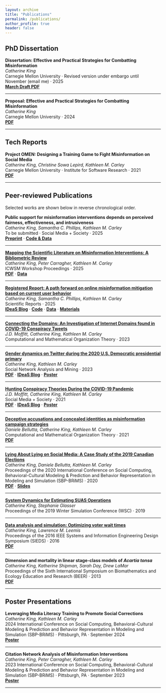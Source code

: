 ```yaml
---
layout: archive
title: "Publications"
permalink: /publications/
author_profile: true
header: false
---
```


## PhD Dissertation

**Dissertation: Effective and Practical Strategies for Combatting Misinformation**<br>
*Catherine King*  
Carnegie Mellon University · Revised version under embargo until November (email me) · 2025  
**[March Draft PDF](https://kingcatherine.github.io/files/Thesis_Dissertation_March2025.pdf)**

---

**Proposal: Effective and Practical Strategies for Combatting Misinformation**<br>
*Catherine King*  
Carnegie Mellon University · 2024  
**[PDF](https://kingcatherine.github.io/files/ThesisProposalFeb20.pdf)**

---
## Tech Reports

**Project OMEN: Designing a Training Game to Fight Misinformation on Social Media**<br>
*Catherine King, Christine Sowa Lepird, Kathleen M. Carley*  
Carnegie Mellon University · Institute for Software Research · 2021  
**[PDF](https://kingcatherine.github.io/files/CMU-ISR-21-110.pdf)**

---
## Peer-reviewed Publications
Selected works are shown below in reverse chronological order.

**Public support for misinformation interventions depends on perceived fairness, effectiveness, and intrusiveness**<br>
*Catherine King, Samantha C. Phillips, Kathleen M. Carley*  
To be submitted · Social Media + Society · 2025  
**[Preprint](https://doi.org/10.48550/arXiv.2508.05849)** · **[Code & Data](https://osf.io/b2yjt/)**

---

**[Mapping the Scientific Literature on Misinformation Interventions: A Bibliometric Review](https://workshop-proceedings.icwsm.org/abstract.php?id=2025_10)**<br>
*Catherine King, Peter Carragher, Kathleen M. Carley*  
ICWSM Workshop Proceedings · 2025  
**[PDF](https://workshop-proceedings.icwsm.org/pdf/2025_10.pdf)** · **[Data](https://www.zotero.org/groups/5961522/misinformation_interventions)**

---

**[Registered Report: A path forward on online misinformation mitigation based on current user behavior](https://rdcu.be/eedaB)**<br>
*Catherine King, Samantha C. Phillips, Kathleen M. Carley*  
Scientific Reports · 2025  
**[IDeaS Blog](https://www.cmu.edu/ideas-social-cybersecurity/news1/blog-posts/blog-king-understanding-user.html)** · **[Code](https://doi.org/10.1184/R1/27264780)** · **[Data](https://doi.org/10.1184/R1/27264786)** · **[Materials](https://doi.org/10.1184/R1/27264813)**

---

**[Connecting the Domains: An Investigation of Internet Domains found in COVID-19 Conspiracy Tweets](https://link.springer.com/article/10.1007/s10588-023-09379-2)**<br>
*J.D. Moffitt, Catherine King, Kathleen M. Carley*  
Computational and Mathematical Organization Theory · 2023

---

**[Gender dynamics on Twitter during the 2020 U.S. Democratic presidential primary](https://link.springer.com/article/10.1007/s13278-023-01045-4)**<br>
*Catherine King, Kathleen M. Carley*  
Social Network Analysis and Mining · 2023  
**[PDF](https://kingcatherine.github.io/files/DemPrimary.pdf)** · **[IDeaS Blog](https://www.cmu.edu/ideas-social-cybersecurity/news1/blog-posts/blog-king-gender-influence.html)** · **[Poster](https://kingcatherine.github.io/files/King_DemPrimaryPoster.pptx)**

---

**[Hunting Conspiracy Theories During the COVID-19 Pandemic](https://journals.sagepub.com/doi/pdf/10.1177/20563051211043212)**<br>
*J.D. Moffitt, Catherine King, Kathleen M. Carley*  
Social Media + Society · 2021  
**[PDF](https://kingcatherine.github.io/files/FINAL_Hunting_Conspiracy_20210810.pdf)** · **[IDeaS Blog](https://www.cmu.edu/ideas-social-cybersecurity/news1/blog-posts/blog-king-moffitt-hunting-conspiracy-theories.html)** · **[Poster](https://kingcatherine.github.io/files/Moffitt_CASOS_SI_2022_Poster.pptx)**

---

**[Deceptive accusations and concealed identities as misinformation campaign strategies](https://link.springer.com/article/10.1007/s10588-021-09328-x)**<br>
*Daniele Bellutta, Catherine King, Kathleen M. Carley*  
Computational and Mathematical Organization Theory · 2021  
**[PDF](https://kingcatherine.github.io/files/Extended_Canada_Paper2.pdf)**

---

**[Lying About Lying on Social Media: A Case Study of the 2019 Canadian Elections](https://link.springer.com/chapter/10.1007/978-3-030-61255-9_8)**<br>
*Catherine King, Daniele Bellutta, Kathleen M. Carley*  
Proceedings of the 2020 International Conference on Social Computing, Behavioral-Cultural Modeling & Prediction and Behavior Representation in Modeling and Simulation (SBP-BRiMS) · 2020  
**[PDF](https://kingcatherine.github.io/files/Canada_Paper_v3.pdf)** · **[Slides](https://kingcatherine.github.io/files/CanadianElection_CaseStudy_BRIMS.pptx)**

---

**[System Dynamics for Estimating SUAS Operations](https://ieeexplore.ieee.org/document/9004829)**<br>
*Catherine King, Stephanie Glasser*  
Proceedings of the 2019 Winter Simulation Conference (WSC) · 2019

---

**[Data analysis and simulation: Optimizing voter wait times](https://ieeexplore.ieee.org/document/7489298)**<br>
*Catherine King, Lawrence M. Leemis*  
Proceedings of the 2016 IEEE Systems and Information Engineering Design Symposium (SIEDS) · 2016  
**[PDF](https://kingcatherine.github.io/files/optimizing-voter-wait-times.pdf)**

---

**Dimension and mortality in linear stage-class models of *Acartia tonsa***<br>
*Catherine King, Katherine Shipman, Sarah Day, Drew LaMar*  
Proceedings of the Sixth International Symposium on Biomathematics and Ecology Education and Research (BEER) · 2013  
**[PDF](https://kingcatherine.github.io/files/ZooplanktonBEER.pdf)**

---

## Poster Presentations
**Leveraging Media Literacy Training to Promote Social Corrections**<br>
*Catherine King, Kathleen M. Carley*  
2024 International Conference on Social Computing, Behavioral-Cultural Modeling & Prediction and Behavior Representation in Modeling and Simulation (SBP-BRiMS) · Pittsburgh, PA · September 2024  
**[Poster](https://kingcatherine.github.io/files/King_OMEN_BRIMS_Poster_2024.pdf)**

---

**Citation Network Analysis of Misinformation Interventions**<br>
*Catherine King, Peter Carragher, Kathleen M. Carley*  
2023 International Conference on Social Computing, Behavioral-Cultural Modeling & Prediction and Behavior Representation in Modeling and Simulation (SBP-BRiMS) · Pittsburgh, PA · September 2023  
**[Poster](https://kingcatherine.github.io/files/King_CitationNetworkAnalysis_BRIMS_Poster.pdf)**

---